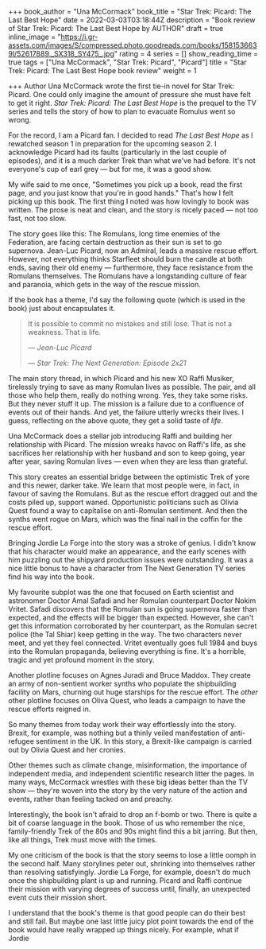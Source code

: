 +++
book_author = "Una McCormack"
book_title = "Star Trek: Picard: The Last Best Hope"
date = 2022-03-03T03:18:44Z
description = "Book review of Star Trek: Picard: The Last Best Hope by AUTHOR"
draft = true
inline_image = "https://i.gr-assets.com/images/S/compressed.photo.goodreads.com/books/1581536639l/52617889._SX318_SY475_.jpg"
rating = 4
series = []
show_reading_time = true
tags = ["Una McCormack", "Star Trek: Picard", "Picard"]
title = "Star Trek: Picard: The Last Best Hope book review"
weight = 1

+++
Author Una McCormack wrote the first tie-in novel for Star Trek: Picard. One could only imagine the amount of pressure she must have felt to get it right. _Star Trek: Picard: The Last Best Hope_ is the prequel to the TV series and tells the story of how to plan to evacuate Romulus went so wrong.

<!--more-->

For the record, I am a Picard fan. I decided to read _The Last Best Hope_ as I rewatched season 1 in preparation for the upcoming season 2. I acknowledge Picard had its faults (particularly in the last couple of episodes), and it is a much darker Trek than what we've had before. It's not everyone's cup of earl grey — but for me, it was a good show.

My wife said to me once, "Sometimes you pick up a book, read the first page, and you just know that you're in good hands." That's how I felt picking up this book. The first thing I noted was how lovingly to book was written. The prose is neat and clean, and the story is nicely paced — not too fast, not too slow.

The story goes like this: The Romulans, long time enemies of the Federation, are facing certain destruction as their sun is set to go supernova. Jean-Luc Picard, now an Admiral, leads a massive rescue effort. However, not everything thinks Starfleet should burn the candle at both ends, saving their old enemy — furthermore, they face resistance from the Romulans themselves. The Romulans have a longstanding culture of fear and paranoia, which gets in the way of the rescue mission.

If the book has a theme, I'd say the following quote (which is used in the book) just about encapsulates it.

> It is possible to commit no mistakes and still lose. That is not a weakness. That is life.
>
>   _— Jean-Luc Picard_
>
>   _— Star Trek: The Next Generation: Episode 2x21_

The main story thread, in which Picard and his new XO Raffi Musiker, tirelessly trying to save as many Romulan lives as possible. The pair, and all those who help them, really do nothing wrong. Yes, they take some risks. But they never stuff it up. The mission is a failure due to a confluence of events out of their hands. And yet, the failure utterly wrecks their lives. I guess, reflecting on the above quote, they get a solid taste of _life_.

Una McCormack does a stellar job introducing Raffi and building her relationship with Picard. The mission wreaks havoc on Raffi's life, as she sacrifices her relationship with her husband and son to keep going, year after year, saving Romulan lives — even when they are less than grateful. 

This story creates an essential bridge between the optimistic Trek of yore and this newer, darker take. We learn that most people were, in fact, in favour of saving the Romulans. But as the rescue effort dragged out and the costs piled up, support waned. Opportunistic politicians such as Olivia Quest found a way to capitalise on anti-Romulan sentiment. And then the synths went rogue on Mars, which was the final nail in the coffin for the rescue effort.

Bringing Jordie La Forge into the story was a stroke of genius. I didn't know that his character would make an appearance, and the early scenes with him puzzling out the shipyard production issues were outstanding. It was a nice little bonus to have a character from The Next Generation TV series find his way into the book. 

My favourite subplot was the one that focused on Earth scientist and astronomer Doctor Amal Safadi and her Romulan counterpart Doctor Nokim Vritet. Safadi discovers that the Romulan sun is going supernova faster than expected, and the effects will be bigger than expected. However, she can't get this information corroborated by her counterpart, as the Romulan secret police (the Tal Shiar) keep getting in the way. The two characters never meet, and yet they feel connected. Vritet eventually goes full 1984 and buys into the Romulan propaganda, believing everything is fine. It's a horrible, tragic and yet profound moment in the story. 

Another plotline focuses on Agnes Juradi and Bruce Maddox. They create an army of non-sentient worker synths who populate the shipbuilding facility on Mars, churning out huge starships for the rescue effort. The _other_ other plotline focuses on Oliva Quest, who leads a campaign to have the rescue efforts reigned in. 

So many themes from today work their way effortlessly into the story. Brexit, for example, was nothing but a thinly veiled manifestation of anti-refugee sentiment in the UK. In this story, a Brexit-like campaign is carried out by Olivia Quest and her cronies. 

Other themes such as climate change, misinformation, the importance of independent media, and independent scientific research litter the pages. In many ways, McCormack wrestles with these big ideas better than the TV show — they're woven into the story by the very nature of the action and events, rather than feeling tacked on and preachy. 

Interestingly, the book isn't afraid to drop an f-bomb or two. There is quite a bit of coarse language in the book. Those of us who remember the nice, family-friendly Trek of the 80s and 90s might find this a bit jarring. But then, like all things, Trek must move with the times. 

My one criticism of the book is that the story seems to lose a little oomph in the second half. Many storylines peter out, shrinking into themselves rather than resolving satisfyingly. Jordie La Forge, for example, doesn't do much once the shipbuilding plant is up and running. Picard and Raffi continue their mission with varying degrees of success until, finally, an unexpected event cuts their mission short. 

I understand that the book's theme is that good people can do their best and still fail. But maybe one last little juicy plot point towards the end of the book would have really wrapped up things nicely. For example, what if Jordie 